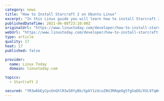 ```yaml
---
category: news
title: "How to Install Starcraft 2 on Ubuntu Linux"
excerpt: "In this Linux guide you will learn how to install Starcraft 2 on Ubuntu Linux. The Starcraft 2 game has been released free of charge for anyone with registered Battle.net account. Before you proceed with the installation make sure that you have correctly ..."
publishedDateTime: 2021-06-08T23:10:00Z
originalUrl: "https://www.linuxtoday.com/developer/how-to-install-starcraft-2-on-ubuntu-linux-210606184502.html"
webUrl: "https://www.linuxtoday.com/developer/how-to-install-starcraft-2-on-ubuntu-linux-210606184502.html"
type: article
quality: 17
heat: 17
published: false

provider:
  name: Linux Today
  domain: linuxtoday.com

topics:
  - StarCraft 2

secured: "YR3w6bEyCpcUnGhlR3w58YyBk/GpkY1zXcuZ0U3RRqeOg5TgXaDO/XVL9TqWcrAtifC+k+udv6FpVY5BPZNCz88CH2Q9X9eNMTNe3vnxHHLMbL2DQ40nmzXevRHMrC7Sx5/L/aJsNaFpg5W67XBpilovZ0XmoL8TFmtoLVkAYpB2ecEuZ87VJv+deSDP7ssh+RDKFeV7+X5+LBS0WA9jWkVDZx4NkBdTqhRbh2y8eUmTsArq5A1U+xEM/84MeOJEOcDupJK/ZhoViCo4X+veOojziCJgbIz4cRGHiCkNf9kJHH8SXG2/jdCTJAX91xATn1TyWoVxOmX/7vUbj2SRbI/RojGL1i/k89u20FKBNqg=;9M+4s9WsxQuoei07tHJ1Pg=="
---
```


